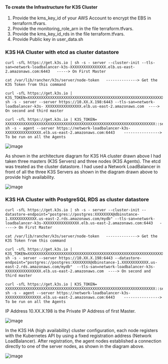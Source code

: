 #### To create the Infrastructure for K3S Cluster #########

1. Provide the kms_key_id of your AWS Account to encrypt the EBS in terraform.tfvars.
2. Provide the monitoring_role_arn in the file terraform.tfvars.
3. Provide the kms_key_id_rds in the file terraform.tfvars.
4. Provide Public key in user_data.sh

### K3S HA Cluster with etcd as cluster datastore 
```
curl -sfL https://get.k3s.io | sh -s - server --cluster-init --tls-san=network-loadbalancer-k3s-XXXXXXXXXXXXXXXX.elb.us-east-2.amazonaws.com:6443   -----> On First Master

cat /var/lib/rancher/k3s/server/node-token   --------------> Get the K3S Token from this command

curl -sfL https://get.k3s.io | K3S_TOKEN=XXXXXXXXXXXXXXXXXXXXXXXXXXXXXXXXXXXXXXXXXXXXXXXXXXXXXXXXXXXXXXXXXXX::server:XXXXXXXXXXXXXXXXXXXXXXXXXXXXXXXX sh -s - server --server https://10.XX.X.198:6443 --tls-san=network-loadbalancer-k3s- XXXXXXXXXXXXXXXX.elb.us-east-2.amazonaws.com  ----> On second and third master
 
curl -sfL https://get.k3s.io | K3S_TOKEN= XXXXXXXXXXXXXXXXXXXXXXXXXXXXXXXXXXXXXXXXXXXXXXXXXXXXXXXXXXXXXXXXXXX::server:XXXXXXXXXXXXXXXXXXXXXXXXXXXXXXXX sh -s - agent --server https://network-loadbalancer-k3s- XXXXXXXXXXXXXXXX.elb.us-east-2.amazonaws.com:6443    ----------------> To be run on all the Agents
```
![image](https://github.com/user-attachments/assets/6b9bebdb-5d19-4010-8b3d-5bdc71df22dc)

As shown in the architecture diagram for K3S HA cluster drawn above I had taken three masters (K3S Servers) and three nodes (K3S Agents). The etcd was treated as the cluster datastore. I had used a Network LoadBalancer in front of all the three K3S Servers as shown in the diagram drawn above to provide high availability. 

![image](https://github.com/user-attachments/assets/5b62894c-6282-401e-9625-98a276acf47d)

### K3S HA Cluster with PostgreSQL RDS as cluster datastore 
```
curl -sfL https://get.k3s.io | sh -s - server --cluster-init --datastore-endpoint="postgres://postgres:XXXXXXXX@dbinstance-1.XXXXXXXXXXXX.us-east-2.rds.amazonaws.com/mydb" --tls-san=network-loadbalancer-k3s-XXXXXXXXXXXXXXXX.elb.us-east-2.amazonaws.com:6443   -----> On First Master

cat /var/lib/rancher/k3s/server/node-token   --------------> Get the K3S Token from this command

curl -sfL https://get.k3s.io | K3S_TOKEN=XXXXXXXXXXXXXXXXXXXXXXXXXXXXXXXXXXXXXXXXXXXXXXXXXXXXXXXXXXXXXXXXXXX::server:XXXXXXXXXXXXXXXXXXXXXXXXXXXXXXXX sh -s - server --server https://10.XX.X.198:6443 --datastore-endpoint="postgres://postgres:XXXXXXXX@dbinstance-1.XXXXXXXXXXXX.us-east-2.rds.amazonaws.com/mydb"  --tls-san=network-loadbalancer-k3s- XXXXXXXXXXXXXXXX.elb.us-east-2.amazonaws.com  ----> On second and third master
 
curl -sfL https://get.k3s.io | K3S_TOKEN= XXXXXXXXXXXXXXXXXXXXXXXXXXXXXXXXXXXXXXXXXXXXXXXXXXXXXXXXXXXXXXXXXXX::server:XXXXXXXXXXXXXXXXXXXXXXXXXXXXXXXX sh -s - agent --server https://network-loadbalancer-k3s- XXXXXXXXXXXXXXXX.elb.us-east-2.amazonaws.com:6443    ----------------> To be run on all the Agents
```
IP Address 10.XX.X.198 is the Private IP Address of first Master.

![image](https://github.com/user-attachments/assets/d8c5a2cb-acef-4ec3-90ef-21c929c013c7)

In the K3S HA (high availability) cluster configuration, each node registers with the Kubernetes API by using a fixed registration address (Network LoadBalancer). After registration, the agent nodes established a connection directly to one of the server nodes, as shown in the diagram above.

![image](https://github.com/user-attachments/assets/af90f3ce-31d3-4e98-ad18-1fdc00008a1c)
